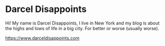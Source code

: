 # Darcel Disappoints

Hi! My name is Darcel Disappoints, I live in New York and my blog is about the highs and lows of life in a big city. For better or worse (usually worse).

https://www.darceldisappoints.com
